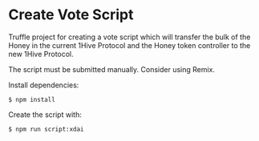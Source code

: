 # Create Vote Script

Truffle project for creating a vote script which will transfer the bulk of the Honey in the current 1Hive Protocol and the Honey token controller to the new 1Hive Protocol.

The script must be submitted manually. Consider using Remix.

Install dependencies:
```
$ npm install
```

Create the script with:
```
$ npm run script:xdai
```
